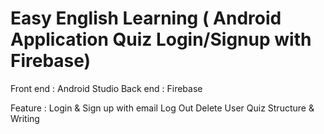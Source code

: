 # Easy English Learning ( Android Application Quiz Login/Signup with Firebase)

Front end : Android Studio
Back end : Firebase

Feature :
Login & Sign up with email
Log Out
Delete User
Quiz Structure & Writing
